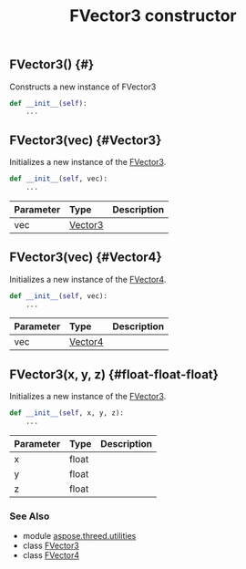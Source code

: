 ﻿---
title: FVector3 constructor
second_title: Aspose.3D for Python via .NET API References
description: 
type: docs
weight: 10
url: /python-net/aspose.threed.utilities/fvector3/__init__/
is_root: false
---

## FVector3() {#}

Constructs a new instance of FVector3



```python
def __init__(self):
    ...
```




## FVector3(vec) {#Vector3}

Initializes a new instance of the [FVector3](/3d/python-net/aspose.threed.utilities/fvector3).



```python
def __init__(self, vec):
    ...
```


| Parameter | Type | Description |
| :- | :- | :- |
| vec | [Vector3](/3d/python-net/aspose.threed.utilities/vector3) |  |


## FVector3(vec) {#Vector4}

Initializes a new instance of the [FVector4](/3d/python-net/aspose.threed.utilities/fvector4).



```python
def __init__(self, vec):
    ...
```


| Parameter | Type | Description |
| :- | :- | :- |
| vec | [Vector4](/3d/python-net/aspose.threed.utilities/vector4) |  |


## FVector3(x, y, z) {#float-float-float}

Initializes a new instance of the [FVector3](/3d/python-net/aspose.threed.utilities/fvector3).



```python
def __init__(self, x, y, z):
    ...
```


| Parameter | Type | Description |
| :- | :- | :- |
| x | float |  |
| y | float |  |
| z | float |  |



### See Also
* module [aspose.threed.utilities](../../)
* class [FVector3](/3d/python-net/aspose.threed.utilities/fvector3)
* class [FVector4](/3d/python-net/aspose.threed.utilities/fvector4)
